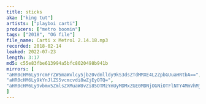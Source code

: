 ```yaml
---
title: sticks
aka: ["king tut"]
artists: ["playboi carti"]
producers: ["metro boomin"]
tags: ["2018", "OG file"]
file_name: Carti x Metro1 2.14.18.mp3
recorded: 2018-02-14
leaked: 2022-07-23
length: 3:17
md5: c55e83fbe613994a5bfc8020498b941b
mirrors: [
"aHR0cHM6Ly9rcmFrZW5maWxlcy5jb20vdmlldy9kS3dsZTdMMXE4L2ZpbGUuaHRtbA==",
"aHR0cHM6Ly9kYnJlZS5vcmcvdi8wZjEyOTQ=",
"aHR0cHM6Ly9vbmx5ZmlsZXMuaW8vZi85OTMzYmUyMDMxZGE0MDNjOGNiOTFlNTY4MmVhMjZmMA=="
]
---
```

